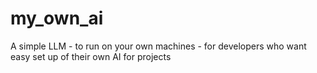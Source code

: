 # my_own_ai
A simple LLM - to run on your own machines - for developers who want easy set up of their own AI for projects
